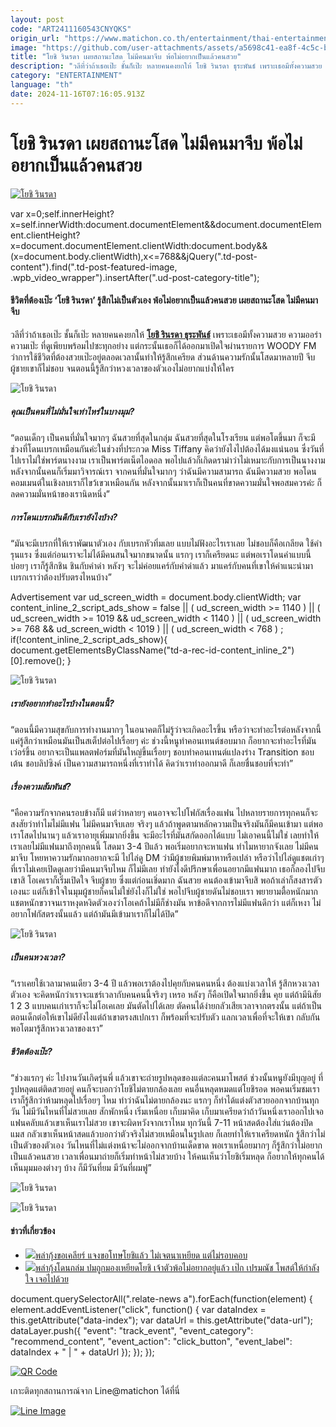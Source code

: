 ```yaml
---
layout: post
code: "ART2411160543CNYQKS"
origin_url: "https://www.matichon.co.th/entertainment/thai-entertainment/news_4901731"
image: "https://github.com/user-attachments/assets/a5698c41-ea8f-4c5c-bc1b-85f068f18fc0"
title: "โยชิ รินรดา เผยสถานะโสด ไม่มีคนมาจีบ พ้อไม่อยากเป็นแล้วคนสวย"
description: "วลีที่ว่าถ้าเธอเป๊ะ ชั้นก็เป๊ะ หลายคนคงยกให้ โยชิ รินรดา ธุระพันธ์ เพราะเธอมีทั้งความสวย ความออร่า ความเป๊ะ ที่ดูเพียบพร้อมไปซะทุกอย่าง"
category: "ENTERTAINMENT"
language: "th"
date: 2024-11-16T07:16:05.913Z
---
```


# โยชิ รินรดา เผยสถานะโสด ไม่มีคนมาจีบ พ้อไม่อยากเป็นแล้วคนสวย

[![โยชิ รินรดา](https://www.matichon.co.th/wp-content/uploads/2024/11/yoshi1.jpg "yoshi1")](https://www.matichon.co.th/wp-content/uploads/2024/11/yoshi1.jpg)

var x=0;self.innerHeight?x=self.innerWidth:document.documentElement&&document.documentElement.clientHeight?x=document.documentElement.clientWidth:document.body&&(x=document.body.clientWidth),x<=768&&jQuery(".td-post-content").find(".td-post-featured-image, .wpb\_video\_wrapper").insertAfter(".ud-post-category-title");

#### **ชีวิตที่ต้องเป๊ะ ‘โยชิ รินรดา’ รู้สึกไม่เป็นตัวเอง พ้อไม่อยากเป็นแล้วคนสวย เผยสถานะโสด ไม่มีคนมาจีบ**

วลีที่ว่าถ้าเธอเป๊ะ ชั้นก็เป๊ะ หลายคนคงยกให้ [**โยชิ รินรดา ธุระพันธ์**](https://www.instagram.com/yoshirinrada/) เพราะเธอมีทั้งความสวย ความออร่า ความเป๊ะ ที่ดูเพียบพร้อมไปซะทุกอย่าง แต่กระนั้นเธอก็ได้ออกมาเปิดใจผ่านรายการ WOODY FM ว่าการใช้ชีวิตที่ต้องสวยเป๊ะอยู่ตลอดเวลานั้นทำให้รู้สึกเครียด ส่วนด้านความรักนั้นโสดมาหลายปี จีบผู้ชายเขาก็ไม่ชอบ จนตอนนี้รู้สึกว่าหวงเวลาของตัวเองไม่อยากแบ่งให้ใคร

![โยชิ รินรดา](https://www.matichon.co.th/wp-content/uploads/2024/11/145197_0.jpg)

##### **คุณเป็นคนที่ไม่มั่นใจเท่าไหร่ในบางมุม?**

“ตอนเด็กๆ เป็นคนที่มั่นใจมากๆ ฉันสวยที่สุดในกลุ่ม ฉันสวยที่สุดในโรงเรียน แต่พอโตขึ้นมา ก็จะมีช่วงที่โดนเบรกเหมือนกันค่ะในช่วงที่ประกวด Miss Tiffany คิดว่ายังไงไปต้องได้มงแน่นอน ซึ่งวันที่ไปเราไม่ใช่พาร์ตนางงาม เราเป็นพาร์ตเน็ตไอดอล พอไปแล้วก็เกิดดราม่าว่าไม่เหมาะกับการเป็นนางงาม หลังจากนั้นคนก็เริ่มมาวิจารณ์เรา จากคนที่มั่นใจมากๆ ว่าฉันมีความสามารถ ฉันมีความสวย พอโดนคอมเมนต์ในเชิงลบเราก็ไขว้เขวเหมือนกัน หลังจากนั้นมาเราก็เป็นคนที่ขาดความมั่นใจพอสมควรค่ะ ก็ลดความมั่นหน้าของเรานิดหนึ่ง”

##### **การโดนเบรกมันดีกับเรายังไงบ้าง?**

“มันจะมีเบรกที่ให้เราพัฒนาตัวเอง กับเบรกหัวทิ่มเลย แบบไม่ฟังอะไรเราเลย ไม่ชอบก็คือเกลียด ใช้คำรุนแรง ซึ่งแต่ก่อนเราจะไม่ได้มีคนสนใจมากขนาดนั้น แรกๆ เราก็เครียดนะ แต่พอเราโดนคำแบบนี้บ่อยๆ เราก็รู้สึกชิน ชินกับคำด่า หลังๆ จะไม่ค่อยแคร์กับคำด่าแล้ว มาแคร์กับคนที่เขาให้คำแนะนำมาเบรกเราว่าต้องปรับตรงไหนบ้าง”

Advertisement var ud\_screen\_width = document.body.clientWidth; var content\_inline\_2\_script\_ads\_show = false || ( ud\_screen\_width >= 1140 ) || ( ud\_screen\_width >= 1019 && ud\_screen\_width < 1140 ) || ( ud\_screen\_width >= 768 && ud\_screen\_width < 1019 ) || ( ud\_screen\_width < 768 ) ; if(!content\_inline\_2\_script\_ads\_show){ document.getElementsByClassName("td-a-rec-id-content\_inline\_2")\[0\].remove(); }

![โยชิ รินรดา](https://www.matichon.co.th/wp-content/uploads/2024/11/145200_0.jpg)

##### **เรายังอยากทำอะไรบ้างในตอนนี้?**

“ตอนนี้มีความสุขกับการทำงานมากๆ ในอนาคตก็ไม่รู้ว่าจะเกิดอะไรขึ้น หรือว่าจะทำอะไรต่อหลังจากนี้ แค่รู้สึกว่าเหมือนมันเป็นสเต็ปต่อไปเรื่อยๆ ค่ะ ช่วงนี้หนูทำคอนเทนต์ชอบมาก ก็อยากจะทำอะไรที่มันเว่อร์ขึ้น อยากจะเป็นแพลตฟอร์มที่มันใหญ่ขึ้นเรื่อยๆ ชอบทำคอนเทนต์แปลงร่าง Transition ชอบเต้น ชอบลิปซิงค์ เป็นความสามารถหนึ่งที่เราทำได้ คิดว่าเราทำออกมาดี ก็เลยชื่นชอบที่จะทำ”

##### **เรื่องความสัมพันธ์?**

“คือความรักจากคนรอบข้างก็มี แต่ว่าหลายๆ คนอาจจะไปโฟกัสเรื่องแฟน ไปหลายรายการทุกคนก็จะสงสัยว่าทำไมไม่มีแฟน ไม่มีคนมาจีบเลย จริงๆ แล้วถ้าพูดตามหลักความเป็นจริงมันก็มีคนเข้ามา แต่พอเราโสดไปนานๆ แล้วเราอายุเพิ่มมากยิ่งขึ้น จะมีอะไรที่มันสกัดออกได้แบบ ไม่เอาคนนี้ไม่ใช่ เลยทำให้เราเลยไม่มีแฟนมาถึงทุกคนนี้ โสดมา 3-4 ปีแล้ว พอเริ่มอยากจะหาแฟน ทำไมหายากจังเลย ไม่มีคนมาจีบ โหยหาความรักมากอยากจะมี ไปไล่ดู DM ว่ามีผู้ชายพิมพ์มาหาหรือเปล่า หรือว่าไปไล่ดูแชตเก่าๆ ที่เราไม่เคยเปิดดูเลยว่ามีคนมาจีบไหม ก็ไม่มีเลย ทำยังไงดีปรึกษาเพื่อนอยากมีแฟนมาก เธอก็ลองไปจีบเขาสิ โอเคเราก็เริ่มเปิดใจ จีบผู้ชาย ซึ่งแต่ก่อนเชิ่ดมาก ฉันสวย คนต้องเข้ามาจีบสิ พอถ้าเล่าก็สงสารตัวเองนะ แต่ก็เข้าใจในมุมผู้ชายก็คนไม่ใช่ยังไงก็ไม่ใช่ พอไปจีบผู้ชายดันไม่ชอบเรา พยายามตื้อหนักมากแชตหนักขวาจนเราหงุดหงิดตัวเองว่าโอเคถ้าไม่มีก็ช่างมัน หาข้อดีจากการไม่มีแฟนดีกว่า แต่ก็เหงา ไม่อยากโฟกัสตรงนั้นแล้ว แต่ถ้ามันมีเข้ามาเราก็ไม่ได้ปิด”

![โยชิ รินรดา](https://www.matichon.co.th/wp-content/uploads/2024/11/145198_0.jpg)

##### **เป็นคนหวงเวลา?**

“เราเคยใช้เวลามาคนเดียว 3-4 ปี แล้วพอเราต้องไปคุยกับคนคนหนึ่ง ต้องแบ่งเวลาให้ รู้สึกหวงเวลาตัวเอง จะคิดหนักว่าเราจะแชร์เวลากับคนคนนี้จริงๆ เหรอ หลังๆ ก็คือเปิดใจมากยิ่งขึ้น คุย แต่ถ้ามีนิสัย 1 2 3 แบบคนเก่าเราก็จะไม่โอเคเลย มันตัดไปได้เลย ตัดคนได้ง่ายกลัวเสียเวลาจากตรงนั้น แต่ถ้าเป็นตอนเด็กต่อให้เขาไม่ดียังไงแต่ถ้าเขาตรงสเปกเรา ก็พร้อมที่จะปรับตัว แลกเวลาเพื่อที่จะให้เขา กลับกันพอโตมารู้สึกหวงเวลาของเรา”

##### **ชีวิตต้องเป๊ะ?**

“ช่วงแรกๆ ค่ะ ไปงานวันเกิดรุ่นพี่ แล้วเขาจะถ่ายรูปหลุดของแต่ละคนมาโพสต์ ช่วงนั้นหนูยังมีบุญอยู่ ที่รูปหลุดแต่ติดสวยอยู่ คนก็จะบอกว่าโยชิไม่ตายกล้องเลย คนอื่นหลุดหมดแต่โยชิรอด พอคนเริ่มชมเรา เราก็รู้สึกว่าห้ามหลุดไปเรื่อยๆ ไหม ทำว่าฉันไม่ตายกล้องนะ แรกๆ ก็ทำได้แต่งตัวสวยออกจากบ้านทุกวัน ไม่มีวันไหนที่ไม่สวยเลย สักพักหนึ่ง เริ่มเหนื่อย เก็บมาคิด เก็บมาเครียดว่าถ้าวันหนึ่งเราออกไปเจอแฟนคลับแล้วเขาเห็นเราไม่สวย เขาจะผิดหวังจากเราไหม ทุกวันนี้ 7-11 หน้าสดต้องใส่แว่นต้องปิดแมส กลัวเขาเห็นหน้าสดแล้วบอกว่าตัวจริงไม่สวยเหมือนในรูปเลย ก็เลยทำให้เราเครียดหนัก รู้สึกว่าไม่เป็นตัวของตัวเอง วันไหนที่ไม่แต่งหน้าจะไม่ออกจากบ้านเด็ดขาด พอเราเหนื่อยมากๆ ก็รู้สึกว่าไม่อยากเป็นแล้วคนสวย เวลาเพื่อนมาถ่ายก็เริ่มทำหน้าไม่สวยบ้าง ให้คนเห็นว่าโยชิเริ่มหลุด ก็อยากให้ทุกคนได้เห็นมุมมองต่างๆ บ้าง ก็มีวันที่ยม มีวันที่ผมฟู”

![โยชิ รินรดา](https://www.matichon.co.th/wp-content/uploads/2024/11/145199_0.jpg)

![โยชิ รินรดา](https://www.matichon.co.th/wp-content/uploads/2024/11/145201_0.jpg)

#### ข่าวที่เกี่ยวข้อง

*   [![](https://www.matichon.co.th/wp-content/uploads/2019/10/หดก.png)พล่ากุ้งขอเคลียร์ แจงขอโทษโยชิแล้ว ไม่เจตนาเหยียด แต่ไม่รอบคอบ](https://www.matichon.co.th/entertainment/news_1703514)
*   [![](https://www.matichon.co.th/wp-content/uploads/2019/10/พล่า.jpg)พล่ากุ้งโดนถล่ม ปมถูกมองเหยียดโยชิ เจ้าตัวพ้อไม่อยากอยู่แล้ว เป๊ก เปรมณัช โพสต์ให้กำลังใจ เจอไปด้วย](https://www.matichon.co.th/entertainment/news_1702607)

document.querySelectorAll(".relate-news a").forEach(function(element) { element.addEventListener("click", function() { var dataIndex = this.getAttribute("data-index"); var dataUrl = this.getAttribute("data-url"); dataLayer.push({ "event": "track\_event", "event\_category": "recommend\_content", "event\_action": "click\_button", "event\_label": dataIndex + " | " + dataUrl }); }); });

[![QR Code](https://www.matichon.co.th/wp-content/uploads/2023/07/wob1371z.jpg)](https://lin.ee/ht0nDxX)

เกาะติดทุกสถานการณ์จาก Line@matichon ได้ที่นี่

[![Line Image](https://www.matichon.co.th/wp-content/uploads/2023/07/th.png)](https://lin.ee/ht0nDxX)